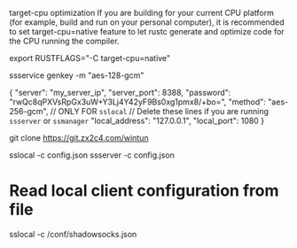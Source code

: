 target-cpu optimization
If you are building for your current CPU platform (for example, build and run on your personal computer), it is recommended to set target-cpu=native feature to let rustc generate and optimize code for the CPU running the compiler.

export RUSTFLAGS="-C target-cpu=native"

ssservice genkey -m "aes-128-gcm"

{
"server": "my_server_ip",
"server_port": 8388,
"password": "rwQc8qPXVsRpGx3uW+Y3Lj4Y42yF9Bs0xg1pmx8/+bo=",
"method": "aes-256-gcm",
// ONLY FOR `sslocal`
// Delete these lines if you are running `ssserver` or `ssmanager`
"local_address": "127.0.0.1",
"local_port": 1080
}

git clone https://git.zx2c4.com/wintun

sslocal -c config.json
ssserver -c config.json

# Read local client configuration from file

sslocal -c /conf/shadowsocks.json

